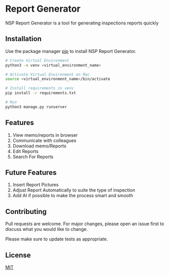 # Report Generator

NSP Report Generator is a tool for generating inspections reports quickly

## Installation

Use the package manager [pip](https://pip.pypa.io/en/stable/) to install NSP Report Generator.

```bash
# Create Virtual Environment
python3 -m venv <virtual_environment_name>

# Activate Virtual Environment on Mac
source <virtual_environment_name>/bin/activate
```

```bash
# Install requirements in venv
pip install -r requirements.txt

# Run
python3 manage.py runserver
```

## Features
1. View memo/reports in browser
2. Communicate with colleagues
3. Download memo/Reports
4. Edit Reports
5. Search For Reports

## Future Features
1. Insert Report Pictures
2. Adjust Report Automatically to suite the type of inspection
3. Add AI if possible to make the process smart and smooth


## Contributing
Pull requests are welcome. For major changes, please open an issue first to discuss what you would like to change.

Please make sure to update tests as appropriate.

## License
[MIT](https://choosealicense.com/licenses/mit/)
